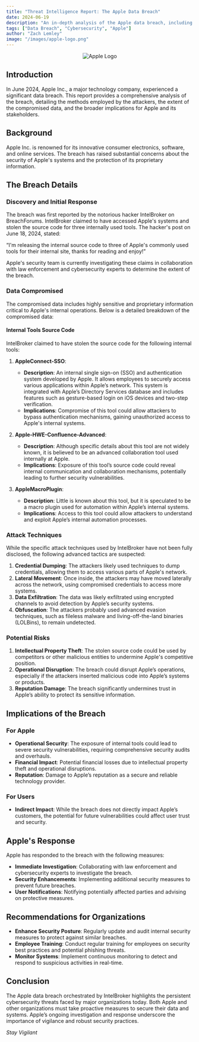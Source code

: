 ```yaml
---
title: "Threat Intelligence Report: The Apple Data Breach"
date: 2024-06-19
description: "An in-depth analysis of the Apple data breach, including details of the threat actor 'IntelBroker', the data stolen, and the attack techniques observed."
tags: ["Data Breach", "Cybersecurity", "Apple"]
author: "Zach Lemley"
image: "/images/apple-logo.png"
---
```

<p align="center">
  <img src="/images/apple-logo.png" alt="Apple Logo" class="standard-image"/>
</p>

## Introduction

In June 2024, Apple Inc., a major technology company, experienced a significant data breach. This report provides a comprehensive analysis of the breach, detailing the methods employed by the attackers, the extent of the compromised data, and the broader implications for Apple and its stakeholders.

## Background

Apple Inc. is renowned for its innovative consumer electronics, software, and online services. The breach has raised substantial concerns about the security of Apple's systems and the protection of its proprietary information.

## The Breach Details

### Discovery and Initial Response

The breach was first reported by the notorious hacker IntelBroker on BreachForums. IntelBroker claimed to have accessed Apple's systems and stolen the source code for three internally used tools. The hacker's post on June 18, 2024, stated:

“I'm releasing the internal source code to three of Apple's commonly used tools for their internal site, thanks for reading and enjoy!”

Apple's security team is currently investigating these claims in collaboration with law enforcement and cybersecurity experts to determine the extent of the breach.

### Data Compromised

The compromised data includes highly sensitive and proprietary information critical to Apple's internal operations. Below is a detailed breakdown of the compromised data:

#### Internal Tools Source Code

IntelBroker claimed to have stolen the source code for the following internal tools:

1. **AppleConnect-SSO**:
   - **Description**: An internal single sign-on (SSO) and authentication system developed by Apple. It allows employees to securely access various applications within Apple’s network. This system is integrated with Apple’s Directory Services database and includes features such as gesture-based login on iOS devices and two-step verification.
   - **Implications**: Compromise of this tool could allow attackers to bypass authentication mechanisms, gaining unauthorized access to Apple's internal systems.

2. **Apple-HWE-Confluence-Advanced**:
   - **Description**: Although specific details about this tool are not widely known, it is believed to be an advanced collaboration tool used internally at Apple.
   - **Implications**: Exposure of this tool’s source code could reveal internal communication and collaboration mechanisms, potentially leading to further security vulnerabilities.

3. **AppleMacroPlugin**:
   - **Description**: Little is known about this tool, but it is speculated to be a macro plugin used for automation within Apple’s internal systems.
   - **Implications**: Access to this tool could allow attackers to understand and exploit Apple’s internal automation processes.

### Attack Techniques

While the specific attack techniques used by IntelBroker have not been fully disclosed, the following advanced tactics are suspected:

1. **Credential Dumping**: The attackers likely used techniques to dump credentials, allowing them to access various parts of Apple's network.
2. **Lateral Movement**: Once inside, the attackers may have moved laterally across the network, using compromised credentials to access more systems.
3. **Data Exfiltration**: The data was likely exfiltrated using encrypted channels to avoid detection by Apple’s security systems.
4. **Obfuscation**: The attackers probably used advanced evasion techniques, such as fileless malware and living-off-the-land binaries (LOLBins), to remain undetected.

### Potential Risks

1. **Intellectual Property Theft**: The stolen source code could be used by competitors or other malicious entities to undermine Apple's competitive position.
2. **Operational Disruption**: The breach could disrupt Apple’s operations, especially if the attackers inserted malicious code into Apple’s systems or products.
3. **Reputation Damage**: The breach significantly undermines trust in Apple’s ability to protect its sensitive information.

## Implications of the Breach

### For Apple

- **Operational Security**: The exposure of internal tools could lead to severe security vulnerabilities, requiring comprehensive security audits and overhauls.
- **Financial Impact**: Potential financial losses due to intellectual property theft and operational disruptions.
- **Reputation**: Damage to Apple’s reputation as a secure and reliable technology provider.

### For Users

- **Indirect Impact**: While the breach does not directly impact Apple’s customers, the potential for future vulnerabilities could affect user trust and security.

## Apple's Response

Apple has responded to the breach with the following measures:

- **Immediate Investigation**: Collaborating with law enforcement and cybersecurity experts to investigate the breach.
- **Security Enhancements**: Implementing additional security measures to prevent future breaches.
- **User Notifications**: Notifying potentially affected parties and advising on protective measures.

## Recommendations for Organizations

- **Enhance Security Posture**: Regularly update and audit internal security measures to protect against similar breaches.
- **Employee Training**: Conduct regular training for employees on security best practices and potential phishing threats.
- **Monitor Systems**: Implement continuous monitoring to detect and respond to suspicious activities in real-time.

## Conclusion

The Apple data breach orchestrated by IntelBroker highlights the persistent cybersecurity threats faced by major organizations today. Both Apple and other organizations must take proactive measures to secure their data and systems. Apple’s ongoing investigation and response underscore the importance of vigilance and robust security practices.

*Stay Vigilant*